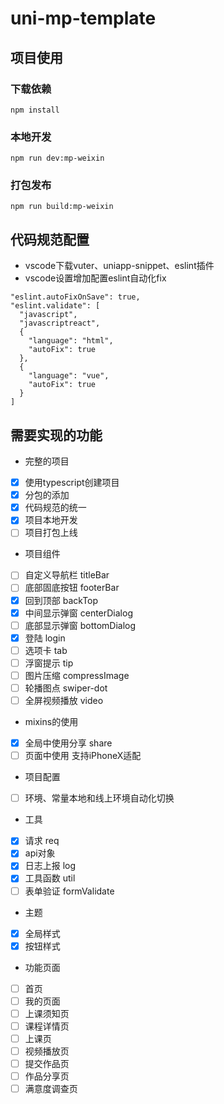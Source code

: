 # uni-mp-template

## 项目使用

### 下载依赖
```
npm install
```

### 本地开发
```
npm run dev:mp-weixin
```

### 打包发布
```
npm run build:mp-weixin
```

## 代码规范配置

* vscode下载vuter、uniapp-snippet、eslint插件
* vscode设置增加配置eslint自动化fix
```
"eslint.autoFixOnSave": true,
"eslint.validate": [
  "javascript",
  "javascriptreact",
  {
    "language": "html",
    "autoFix": true
  },
  {
    "language": "vue",
    "autoFix": true
  }
]
```

## 需要实现的功能

- 完整的项目
- [x] 使用typescript创建项目 
- [x] 分包的添加
- [x] 代码规范的统一
- [x] 项目本地开发
- [ ] 项目打包上线
 
- 项目组件
- [ ] 自定义导航栏 titleBar
- [ ] 底部固底按钮 footerBar
- [x] 回到顶部 backTop
- [x] 中间显示弹窗 centerDialog
- [ ] 底部显示弹窗 bottomDialog
- [x] 登陆 login
- [ ] 选项卡 tab
- [ ] 浮窗提示 tip
- [ ] 图片压缩 compressImage
- [ ] 轮播图点 swiper-dot
- [ ] 全屏视频播放 video

- mixins的使用
- [x] 全局中使用分享 share
- [ ] 页面中使用 支持iPhoneX适配

- 项目配置
- [ ] 环境、常量本地和线上环境自动化切换

- 工具
- [x] 请求 req
- [x] api对象
- [x] 日志上报 log
- [x] 工具函数 util
- [ ] 表单验证 formValidate

- 主题
- [x] 全局样式
- [x] 按钮样式

- 功能页面
- [ ] 首页
- [ ] 我的页面
- [ ] 上课须知页
- [ ] 课程详情页
- [ ] 上课页
- [ ] 视频播放页
- [ ] 提交作品页
- [ ] 作品分享页
- [ ] 满意度调查页
